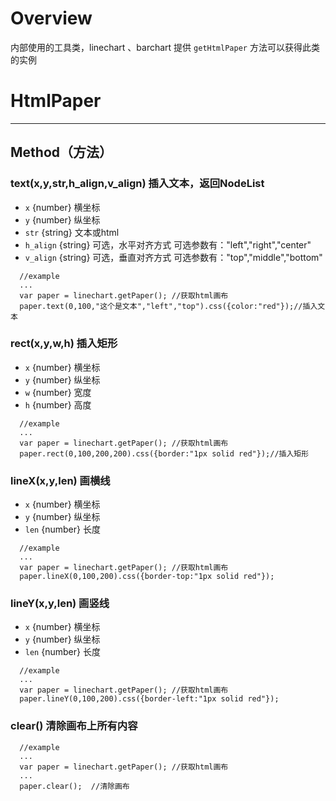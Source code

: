 # Overview
内部使用的工具类，linechart 、barchart 提供 `getHtmlPaper` 方法可以获得此类的实例

# HtmlPaper

---
Method（方法）
---

### text(x,y,str,h_align,v_align) 插入文本，返回NodeList
- `x` {number} 横坐标
- `y` {number} 纵坐标
- `str` {string} 文本或html
- `h_align` {string} 可选，水平对齐方式 可选参数有："left","right","center" 
- `v_align` {string} 可选，垂直对齐方式 可选参数有："top","middle","bottom"

```
  //example
  ...
  var paper = linechart.getPaper(); //获取html画布
  paper.text(0,100,"这个是文本","left","top").css({color:"red"});//插入文本

```

### rect(x,y,w,h) 插入矩形
- `x` {number} 横坐标
- `y` {number} 纵坐标
- `w` {number} 宽度
- `h` {number} 高度

```
  //example
  ...
  var paper = linechart.getPaper(); //获取html画布
  paper.rect(0,100,200,200).css({border:"1px solid red"});//插入矩形

```

### lineX(x,y,len) 画横线
- `x` {number} 横坐标
- `y` {number} 纵坐标
- `len` {number} 长度

```
  //example
  ...
  var paper = linechart.getPaper(); //获取html画布
  paper.lineX(0,100,200).css({border-top:"1px solid red"});

```

### lineY(x,y,len) 画竖线
- `x` {number} 横坐标
- `y` {number} 纵坐标
- `len` {number} 长度

```
  //example
  ...
  var paper = linechart.getPaper(); //获取html画布
  paper.lineY(0,100,200).css({border-left:"1px solid red"});

```

### clear() 清除画布上所有内容

```
  //example
  ...
  var paper = linechart.getPaper(); //获取html画布
  ...
  paper.clear();  //清除画布

```
